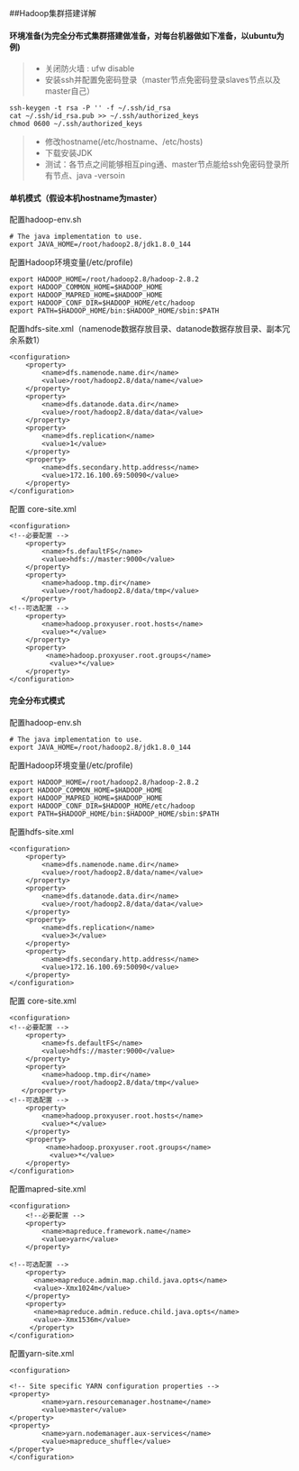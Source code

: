 ##Hadoop集群搭建详解

#### 环境准备(为完全分布式集群搭建做准备，对每台机器做如下准备，以ubuntu为例)
>* 关闭防火墙 : ufw disable
>* 安装ssh并配置免密码登录（master节点免密码登录slaves节点以及master自己）

``` 
ssh-keygen -t rsa -P '' -f ~/.ssh/id_rsa
cat ~/.ssh/id_rsa.pub >> ~/.ssh/authorized_keys
chmod 0600 ~/.ssh/authorized_keys
```
>
>
>* 修改hostname(/etc/hostname、/etc/hosts)
>* 下载安装JDK
>* 测试：各节点之间能够相互ping通、master节点能给ssh免密码登录所有节点、java -versoin
> 

#### 单机模式（假设本机hostname为master）

 配置hadoop-env.sh
	
```
# The java implementation to use.
export JAVA_HOME=/root/hadoop2.8/jdk1.8.0_144
```
	
配置Hadoop环境变量(/etc/profile) 

```
export HADOOP_HOME=/root/hadoop2.8/hadoop-2.8.2
export HADOOP_COMMON_HOME=$HADOOP_HOME
export HADOOP_MAPRED_HOME=$HADOOP_HOME
export HADOOP_CONF_DIR=$HADOOP_HOME/etc/hadoop
export PATH=$HADOOP_HOME/bin:$HADOOP_HOME/sbin:$PATH
```

配置hdfs-site.xml（namenode数据存放目录、datanode数据存放目录、副本冗余系数1）

```
<configuration>
	<property>
        <name>dfs.namenode.name.dir</name>
        <value>/root/hadoop2.8/data/name</value>
	</property>
	<property>
        <name>dfs.datanode.data.dir</name>
        <value>/root/hadoop2.8/data/data</value>
	</property>
	<property>
        <name>dfs.replication</name>
        <value>1</value>
	</property>
	<property>
        <name>dfs.secondary.http.address</name>
        <value>172.16.100.69:50090</value>
	</property>
</configuration>
```
配置 core-site.xml

```
<configuration>
<!--必要配置 -->
	<property>
        <name>fs.defaultFS</name>
        <value>hdfs://master:9000</value>
	</property>
	<property>
        <name>hadoop.tmp.dir</name>
        <value>/root/hadoop2.8/data/tmp</value>
   </property>
<!--可选配置 -->
	<property>
        <name>hadoop.proxyuser.root.hosts</name>
        <value>*</value>
	</property>
	<property>
         <name>hadoop.proxyuser.root.groups</name>
          <value>*</value>
	</property>
</configuration>
```

#### 完全分布式模式
配置hadoop-env.sh

```
# The java implementation to use.
export JAVA_HOME=/root/hadoop2.8/jdk1.8.0_144
```

配置Hadoop环境变量(/etc/profile) 

```
export HADOOP_HOME=/root/hadoop2.8/hadoop-2.8.2
export HADOOP_COMMON_HOME=$HADOOP_HOME
export HADOOP_MAPRED_HOME=$HADOOP_HOME
export HADOOP_CONF_DIR=$HADOOP_HOME/etc/hadoop
export PATH=$HADOOP_HOME/bin:$HADOOP_HOME/sbin:$PATH
```
配置hdfs-site.xml

```
<configuration>
	<property>
        <name>dfs.namenode.name.dir</name>
        <value>/root/hadoop2.8/data/name</value>
	</property>
	<property>
        <name>dfs.datanode.data.dir</name>
        <value>/root/hadoop2.8/data/data</value>
	</property>
	<property>
        <name>dfs.replication</name>
        <value>3</value>
	</property>
	<property>
        <name>dfs.secondary.http.address</name>
        <value>172.16.100.69:50090</value>
	</property>
</configuration>

```



配置 core-site.xml

```
<configuration>
<!--必要配置 -->
	<property>
        <name>fs.defaultFS</name>
        <value>hdfs://master:9000</value>
	</property>
	<property>
        <name>hadoop.tmp.dir</name>
        <value>/root/hadoop2.8/data/tmp</value>
   </property>
<!--可选配置 -->
	<property>
        <name>hadoop.proxyuser.root.hosts</name>
        <value>*</value>
	</property>
	<property>
         <name>hadoop.proxyuser.root.groups</name>
          <value>*</value>
	</property>
</configuration>
```

配置mapred-site.xml

```
<configuration>
	<!--必要配置 -->
	<property>
        <name>mapreduce.framework.name</name> 
        <value>yarn</value>
	</property>

<!--可选配置 -->
	<property>
      <name>mapreduce.admin.map.child.java.opts</name>
      <value>-Xmx1024m</value>
 	</property>
 	<property>
      <name>mapreduce.admin.reduce.child.java.opts</name>
      <value>-Xmx1536m</value>
	 </property>
</configuration>

```

配置yarn-site.xml

```
<configuration>

<!-- Site specific YARN configuration properties -->
<property>
        <name>yarn.resourcemanager.hostname</name>
        <value>master</value>
</property>
<property>
        <name>yarn.nodemanager.aux-services</name>
        <value>mapreduce_shuffle</value>
</property>
</configuration>

```

